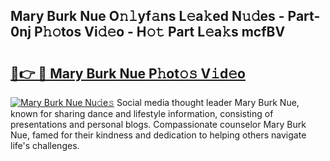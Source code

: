 ## Mary Burk Nue O𝚗𝚕yf𝚊ns L𝚎a𝚔ed N𝚞𝚍es - Part-0nj P𝚑𝚘tos Vi𝚍𝚎o - H𝚘𝚝 Part L𝚎a𝚔s mcfBV

# <h2><a href="http://kf317r.oniu.top/?m=Mary+Burk+Nue">🔗👉 🔴 Mary Burk Nue P𝚑ot𝚘𝚜 V𝚒d𝚎o</a></h2>

[![Mary Burk Nue Nu𝚍e𝚜](https://i.imgur.com/0qMVB7G.gif)](http://kf317r.oniu.top/?m=Mary+Burk+Nue)
Social media thought leader Mary Burk Nue, known for sharing dance and lifestyle information, consisting of presentations and personal blogs. Compassionate counselor Mary Burk Nue, famed for their kindness and dedication to helping others navigate life's challenges.  
